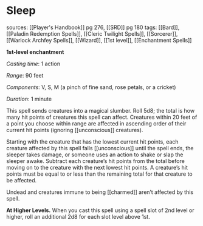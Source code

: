 # Sleep
sources: [[Player's Handbook]] pg 276, [[SRD]] pg 180
tags: [[Bard]], [[Paladin Redemption Spells]], [[Cleric Twilight Spells]], [[Sorcerer]], [[Warlock Archfey Spells]], [[Wizard]], [[1st level]], [[Enchantment Spells]]

**1st-level enchantment**

*Casting time*: 1 action

*Range*: 90 feet

*Components*: V, S, M (a pinch of fine sand, rose petals, or a cricket)

*Duration*: 1 minute

This spell sends creatures into a magical slumber. Roll 5d8; the total is how many hit points of creatures this spell can affect. Creatures within 20 feet of a point you choose within range are affected in ascending order of their current hit points (ignoring [[unconscious]] creatures).

Starting with the creature that has the lowest current hit points, each creature affected by this spell falls [[unconscious]] until the spell ends, the sleeper takes damage, or someone uses an action to shake or slap the sleeper awake. Subtract each creature’s hit points from the total before moving on to the creature with the next lowest hit points. A creature’s hit points must be equal to or less than the remaining total for that creature to be affected.

Undead and creatures immune to being [[charmed]] aren’t affected by this spell.

**At Higher Levels.** When you cast this spell using a spell slot of 2nd level or higher, roll an additional 2d8 for each slot level above 1st.
